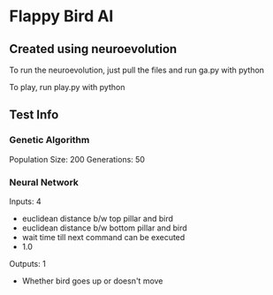 # Flappy Bird AI
## Created using neuroevolution

To run the neuroevolution, just pull the files and run ga.py with python

To play, run play.py with python

## Test Info

### Genetic Algorithm 
Population Size: 200
Generations: 50

### Neural Network
Inputs: 4
- euclidean distance b/w top pillar and bird
- euclidean distance b/w bottom pillar and bird
- wait time till next command can be executed
- 1.0

Outputs: 1
- Whether bird goes up or doesn't move

